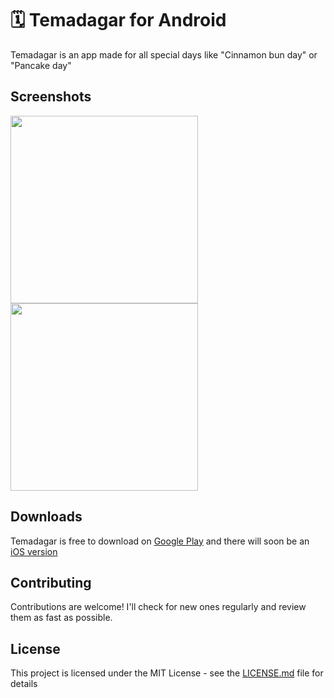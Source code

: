 # 🗓 Temadagar for Android
Temadagar is an app made for all special days like "Cinnamon bun day" or "Pancake day"

## Screenshots
<img src="https://lh3.googleusercontent.com/teiyKISYS3zGFKNPKMSXXv44GwmviXGatrkKrn2zYX4kT6VnqEEyhFpYUnOKtCd_MHs=h900-rw" width="300"/>
<img src="https://lh3.googleusercontent.com/kM1HMRKfGZaEarzm_W1jNkvxVQqopcRvzSR6iBs3aiDSeG30LaVk3MyMLQQly95ddQ=h900-rw" width="300"/>

## Downloads
Temadagar is free to download on [Google Play](https://play.google.com/store/apps/details?id=com.alvarlagerlof.temadagarapp) and there will soon be an [iOS version](https://github.com/alvarlagerlof/temadagar-ios)

## Contributing
Contributions are welcome! I'll check for new ones regularly and review them as fast as possible.

## License
This project is licensed under the MIT License - see the [LICENSE.md](https://github.com/alvarlagerlof/temadagar-android/blob/master/LICENCE.md) file for details
